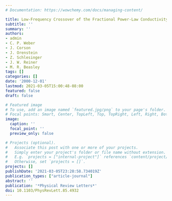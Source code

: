 ```yaml
---
# Documentation: https://wowchemy.com/docs/managing-content/

title: Low-Frequency Crossover of the Fractional Power-Law Conductivity in SrRuO$_3$
subtitle: ''
summary: ''
authors:
- admin
- C. P. Weber
- J. Corson
- J. Orenstein
- Z. Schlesinger
- J. W. Reiner
- M. R. Beasley
tags: []
categories: []
date: '2000-12-01'
lastmod: 2021-03-05T15:00:48-08:00
featured: false
draft: false

# Featured image
# To use, add an image named `featured.jpg/png` to your page's folder.
# Focal points: Smart, Center, TopLeft, Top, TopRight, Left, Right, BottomLeft, Bottom, BottomRight.
image:
  caption: ''
  focal_point: ''
  preview_only: false

# Projects (optional).
#   Associate this post with one or more of your projects.
#   Simply enter your project's folder or file name without extension.
#   E.g. `projects = ["internal-project"]` references `content/project/deep-learning/index.md`.
#   Otherwise, set `projects = []`.
projects: []
publishDate: '2021-03-05T23:28:58.734019Z'
publication_types: ["article-journal"]
abstract: ''
publication: '*Physical Review Letters*'
doi: 10.1103/PhysRevLett.85.4932
---
```

